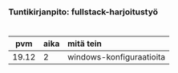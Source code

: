 ### Tuntikirjanpito: fullstack-harjoitustyö

#

| pvm | aika | mitä tein  |
| :----:|:-----| :-----|
| 19.12 | 2    | windows-konfiguraatioita |
